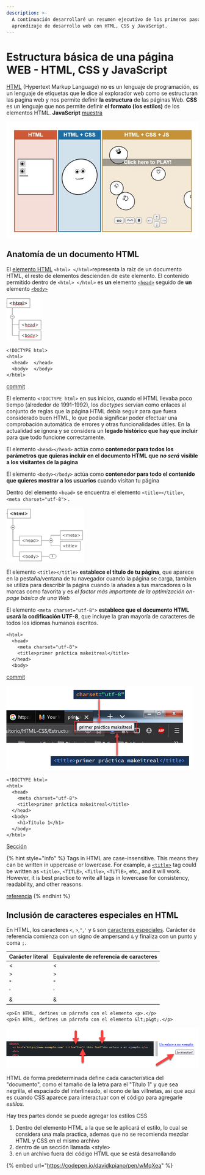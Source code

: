 ```yaml
---
description: >-
  A continuación desarrollaré un resumen ejecutivo de los primeros pasos del
  aprendizaje de desarrollo web con HTML, CSS y JavaScript.
---
```


# Estructura básica de una página WEB - HTML, CSS y JavaScript

[HTML](https://developer.mozilla.org/en-US/docs/Glossary/HTML) \(Hypertext Markup Language\) no es un lenguaje de programación, es un lenguaje de etiquetas que le dice al explorador web como se estructuran las pagina web y nos permite definir **la estructura** de las páginas Web. **CSS** es un lenguaje que nos permite definir **el formato \(los estilos\)** de los elementos HTML. **JavaScript** [muestra](https://html-css-js.com/)

![HTML, HTML+CSS, HTML+CSS+JavaScript](.gitbook/assets/og.jpg)

## Anatomía de un documento HTML <a id="Anatom&#xED;a_de_un_documento_HTML"></a>

El [elemento HTML](https://developer.mozilla.org/es/docs/Web/HTML/Elemento/html) `<html> </html>`representa la raíz de un documento HTML, el resto de elementos descienden de este elemento. El contenido permitido dentro de `<html> </html>` es **un** elemento [`<head>`](https://developer.mozilla.org/es/docs/Web/HTML/Elemento/head) seguido de **un** elemento [`<body>`](https://developer.mozilla.org/es/docs/Web/HTML/Elemento/body)

![Estructura elemental HTML](.gitbook/assets/20200706182254.png)

```markup
<!DOCTYPE html>
<html>
  <head>  </head>
  <body>  </body>
</html>
```

[commit](https://github.com/MaodeColombia/HTML-CSS/commit/4c1a970eba3ec8ecbe53441665745433a4a9bdca)

El elemento `<!DOCTYPE html>` en sus inicios, cuando el HTML llevaba poco tiempo \(alrededor de 1991-1992\), los _doctypes_ servían como enlaces al conjunto de reglas que la página HTML debía seguir para que fuera considerado buen HTML, lo que podía significar poder efectuar una comprobación automática de errores y otras funcionalidades útiles. En la actualidad se ignora y se considera un **legado histórico que hay que incluir** para que todo funcione correctamente.

El elemento `<head></head>` actúa como **contenedor para todos los parámetros que quieras incluir en el documento HTML que** _**no será**_ **visible a los visitantes de la página**

El elemento `<body></body>` actúa como **contenedor para todo el contenido que quieres mostrar a los usuarios** cuando visitan tu página

Dentro del elemento `<head>` se encuentra el elemento `<title></title>`, `<meta charset="utf-8">` .

![Elementos &amp;lt;title&amp;gt; y &amp;lt;meta&amp;gt;](.gitbook/assets/20200707213719.png)

El elemento `<title></title>` **establece el título de tu página**, que aparece en la pestaña/ventana de tu navegador cuando la página se carga, tambien se utiliza para describir la página cuando la añades a tus marcadores o la marcas como favorita y es _el factor más importante de la optimización on-page básica de una Web_

El elemento `<meta charset="utf-8">` **establece que el documento HTML usará la codificación UTF-8**, que incluye la gran mayoría de caracteres de todos los idiomas humanos escritos.

```markup
<html>
  <head>
    <meta charset="utf-8">
    <title>primer práctica makeitreal</title>
  </head>
  <body>
```

[commit](https://github.com/MaodeColombia/HTML-CSS/commit/6820646c3730e71dc2a2b1fc24e3de79a3bb0aa6)

![cambios con charse y con &amp;lt;title&amp;gt;](.gitbook/assets/20200708172008.png)

```markup
<!DOCTYPE html>
<html>
  <head>
    <meta charset="utf-8">
    <title>primer práctica makeitreal</title>
  </head>
  <body>
    <h1>Título 1</h1>
  </body>
</html>
```

[Sección](https://wiki.developer.mozilla.org/es/docs/Learn/HTML/Introduccion_a_HTML/iniciar#Referencias_a_entidades_Inclusi%C3%B3n_de_caracteres_especiales_en_HTML)

{% hint style="info" %}
Tags in HTML are case-insensitive. This means they can be written in uppercase or lowercase. For example, a [`<title>`](https://developer.mozilla.org/en-US/docs/Web/HTML/Element/title) tag could be written as `<title>`, `<TITLE>`, `<Title>`, `<TiTlE>`, etc., and it will work. However, it is best practice to write all tags in lowercase for consistency, readability, and other reasons.  
  
[referencia](https://developer.mozilla.org/en-US/docs/Learn/HTML/Introduction_to_HTML/Getting_started)
{% endhint %}

## Inclusión de caracteres especiales en HTML <a id="Referencias_a_entidades_Inclusi&#xF3;n_de_caracteres_especiales_en_HTML"></a>

En HTML, los caracteres `<`, `>`,`"`,`'` y `&` son [caracteres especiales](https://wiki.developer.mozilla.org/es/docs/Learn/HTML/Introduccion_a_HTML/iniciar#Referencias_a_entidades_Inclusi%C3%B3n_de_caracteres_especiales_en_HTML). Carácter de referencia comienza con un signo de ampersand `&` y finaliza con un punto y coma `;`.

| Carácter literal | Equivalente de referencia de caracteres |
| :--- | :--- |
| &lt; | &lt; |
| &gt; | &gt; |
| " | " |
| ' | ' |
| & | & |

```markup
<p>En HTML, defines un párrafo con el elemento <p>.</p>
<p>En HTML, defines un párrafo con el elemento &lt;p&gt;.</p>
```

![](.gitbook/assets/20200708151059.png)

HTML de forma predeterminada define cada característica del "documento", como el tamaño de la letra para el "Título 1" y que sea negrilla, el espaciado del interlineado, el ícono de las villnetas, asi que aquí es cuando CSS aparece para interactuar con el código para agregarle _estilos._

Hay tres partes donde se puede agregar los estilos CSS

1. Dentro del elemento HTML a la que se le aplicará el estilo, lo cual se considera una mala practica, ademas que no se recomienda mezclar HTML y CSS en el mismo archivo
2. dentro de un sección llamada &lt;style&gt;
3. en un archivo fuera del código HTML que se está desarrollando

{% embed url="https://codepen.io/davidkpiano/pen/wMqXea" %}



